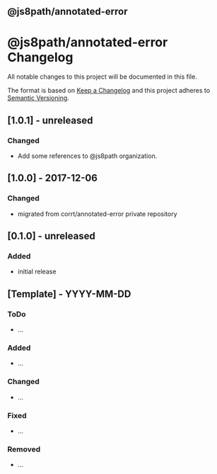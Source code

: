 ## @js8path/annotated-error

# @js8path/annotated-error Changelog
All notable changes to this project will be documented in this file.

The format is based on [Keep a Changelog](http://keepachangelog.com/en/1.0.0/)
and this project adheres to [Semantic Versioning](http://semver.org/spec/v2.0.0.html).


## [1.0.1] - unreleased

### Changed
- Add some references to @js8path organization.

## [1.0.0] - 2017-12-06

### Changed
- migrated from corrt/annotated-error private repository 

## [0.1.0] - unreleased

### Added
- initial release 

## [Template] - YYYY-MM-DD

### ToDo
- ...

### Added
- ...

### Changed
- ...

### Fixed
- ...

### Removed
- ...

